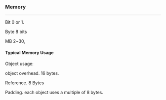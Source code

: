 ### Memory

------

Bit 0 or 1.

Byte 8 bits

MB 2~30, 

#### Typical Memory Usage

Object usage:

object overhead. 16 bytes.

Reference. 8 Bytes

Padding. each object uses a multiple of 8 bytes.